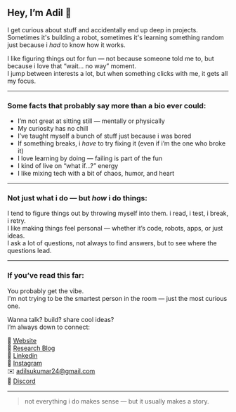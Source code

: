 ## Hey, I’m Adil 👋

I get curious about stuff and accidentally end up deep in projects.  
Sometimes it's building a robot, sometimes it's learning something random just because i *had* to know how it works.

I like figuring things out for fun — not because someone told me to, but because i love that “wait... no way” moment.  
I jump between interests a lot, but when something clicks with me, it gets all my focus.

---

### Some facts that probably say more than a bio ever could:
- I’m not great at sitting still — mentally or physically  
- My curiosity has no chill  
- I’ve taught myself a bunch of stuff just because i was bored  
- If something breaks, i *have* to try fixing it (even if i’m the one who broke it)  
- I love learning by doing — failing is part of the fun  
- I kind of live on “what if…?” energy  
- I like mixing tech with a bit of chaos, humor, and heart  

---

### Not just what i do — but *how* i do things:
I tend to figure things out by throwing myself into them. i read, i test, i break, i retry.  
I like making things feel personal — whether it’s code, robots, apps, or just ideas.  
I ask a lot of questions, not always to find answers, but to see where the questions lead.

---

### If you’ve read this far:
You probably get the vibe.  
I'm not trying to be the smartest person in the room — just the most curious one.

Wanna talk? build? share cool ideas?  
I’m always down to connect:

📍 [Website](https://adilsukumar.github.io/adilsukumar)  
🔬 [Research Blog](https://adilsukumar.blogspot.com)  
💼 [Linkedin](https://linkedin.com/in/adilsukumar)  
📸 [Instagram](https://instagram.com/adilsukumar)  
✉️ adilsukumar24@gmail.com  
💬 [Discord](https://discord.com/users/724921290041065493)

---

> not everything i do makes sense — but it usually makes a story.
